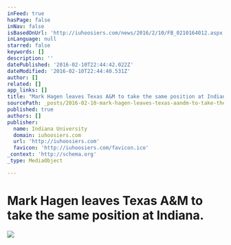 ```yaml
---
inFeed: true
hasPage: false
inNav: false
isBasedOnUrl: 'http://iuhoosiers.com/news/2016/2/10/FB_0210164012.aspx'
inLanguage: null
starred: false
keywords: []
description: ''
datePublished: '2016-02-10T22:44:42.022Z'
dateModified: '2016-02-10T22:44:40.531Z'
author: []
related: []
app_links: []
title: "Mark Hagen leaves Texas A&M to take the same position at Indiana. \_"
sourcePath: _posts/2016-02-10-mark-hagen-leaves-texas-aandm-to-take-the-same-position-at-ind.md
published: true
authors: []
publisher:
  name: Indiana University
  domain: iuhoosiers.com
  url: 'http://iuhoosiers.com'
  favicon: 'http://iuhoosiers.com/favicon.ico'
_context: 'http://schema.org'
_type: MediaObject

---
```

# Mark Hagen leaves Texas A&M to take the same position at Indiana.  

<article style=""><img src="https://s3-us-west-2.amazonaws.com/the-grid-img/p/d6be3ca264521d1f31bfe881724b989c4561f017.jpg" /></article>
